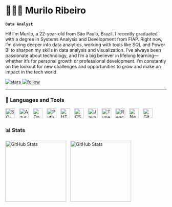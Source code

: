 # 👩🏻‍💻 Murilo Ribeiro

**`Data Analyst`**

Hi! I’m Murilo, a 22-year-old from São Paulo, Brazil. I recently graduated with a degree in Systems Analysis and Development from FIAP. Right now, I’m diving deeper into data analytics, working with tools like SQL and Power BI to sharpen my skills in data analysis and visualization. I’ve always been passionate about technology, and I’m a big believer in lifelong learning—whether it’s for personal growth or professional development. I’m constantly on the lookout for new challenges and opportunities to grow and make an impact in the tech world.


<p align="left">
    <a href="https://github.com/ribeiromurilo?tab=repositories&sort=stargazers">
        <img 
            alt="stars" 
            title="Total stars on Github" 
            src="https://custom-icon-badges.demolab.com/github/stars/ribeiromurilo?color=55960c&style=for-the-badge&labelColor=488207&logo=star&label=stars"
        />
    </a>
    <a href="https://github.com/ribeiromurilo?tab=followers">
        <img 
            alt="follow" 
            title="Follow me on GitHub" 
            src="https://custom-icon-badges.demolab.com/github/followers/ribeiromurilo?color=236ad3&labelColor=1155ba&style=for-the-badge&logo=github&label=follow&logoColor=white"
        />
    </a>
</p>

---

### 🤖 Languages and Tools

<img 
    align="left" 
    alt="SQL" 
    title="SQL"
    width="30px" 
    style="padding-right: 10px;" 
    src="https://cdn.jsdelivr.net/gh/devicons/devicon@latest/icons/azuresqldatabase/azuresqldatabase-original.svg" 
/>
<img 
    align="left" 
    alt="Azur3" 
    title="Azure"
    width="30px" 
    style="padding-right: 10px;" 
    src="https://cdn.jsdelivr.net/gh/devicons/devicon@latest/icons/azure/azure-original.svg" 
/>
<img 
    align="left" 
    alt="Docker" 
    title="Docker"
    width="30px" 
    style="padding-right: 10px;" 
    src="https://cdn.jsdelivr.net/gh/devicons/devicon@latest/icons/docker/docker-original.svg" 
/>
<img 
    align="left" 
    alt="Python" 
    title="Python"
    width="30px" 
    style="padding-right: 10px;" 
    src="https://cdn.jsdelivr.net/gh/devicons/devicon@latest/icons/python/python-original.svg" 
/>
<img 
    align="left" 
    alt="HTML"
    title="HTML" 
    width="30px" 
    style="padding-right: 10px;" 
    src="https://cdn.jsdelivr.net/gh/devicons/devicon@latest/icons/html5/html5-original.svg" 
/>
<img 
    align="left" 
    alt="CSS" 
    title="CSS"
    width="30px" 
    style="padding-right: 10px;" 
    src="https://cdn.jsdelivr.net/gh/devicons/devicon@latest/icons/css3/css3-original.svg" 
/>
<img 
    align="left" 
    alt="JavaScript" 
    title="JavaScript"
    width="30px" 
    style="padding-right: 10px;" 
    src="https://cdn.jsdelivr.net/gh/devicons/devicon@latest/icons/javascript/javascript-original.svg" 
/>
<img 
    align="left" 
    alt="TypeScript"
    title="TypeScript" 
    width="30px" 
    style="padding-right: 10px;" 
    src="https://cdn.jsdelivr.net/gh/devicons/devicon@latest/icons/typescript/typescript-original.svg" 
/>
<img 
    align="left" 
    alt="React"
    title="React" 
    width="30px" 
    style="padding-right: 10px;" 
    src="https://cdn.jsdelivr.net/gh/devicons/devicon@latest/icons/react/react-original.svg" 
/>
<img 
    align="left" 
    alt="Next.js" 
    title="Next.js"
    width="30px" 
    style="padding-right: 10px;" 
    src="https://cdn.jsdelivr.net/gh/devicons/devicon@latest/icons/nextjs/nextjs-original.svg" 
/>
<img 
    align="left" 
    alt="Git" 
    title="Git"
    width="30px" 
    style="padding-right: 10px;" 
    src="https://cdn.jsdelivr.net/gh/devicons/devicon@latest/icons/git/git-original.svg" 
/>

<br/>
<br/>

### 📊 Stats

<p>
  <img 
    align="left" 
    alt="GitHub Stats" 
    height="190" 
    style="padding-right: 10px;" 
    src="https://github-readme-stats.vercel.app/api?username=ribeiromurilo&show_icons=true&theme=radical&include_all_commits=true" 
  />

<img 
      align="left" 
      alt="GitHub Stats" 
      height="190" 
      src="https://github-readme-stats.vercel.app/api/top-langs/?username=ribeiromurilo&theme=radical&layout=compact&langs_count=9" 
  />

</p>
